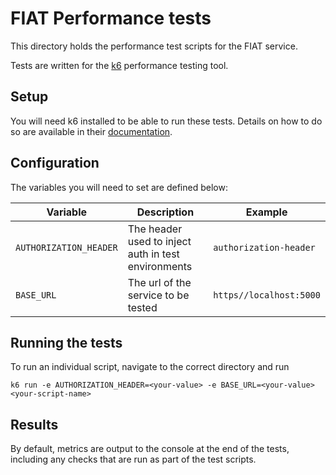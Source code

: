 # FIAT Performance tests

This directory holds the performance test scripts for the FIAT service.

Tests are written for the [k6](https://k6.io) performance testing tool.

## Setup

You will need k6 installed to be able to run these tests. Details on how to do so are available in their [documentation](https://grafana.com/docs/k6/latest/get-started/installation/).

## Configuration

The variables you will need to set are defined below:

| Variable | Description | Example |
|---|---|---|
| `AUTHORIZATION_HEADER` | The header used to inject auth in test environments | `authorization-header` |
| `BASE_URL` | The url of the service to be tested | `https//localhost:5000` |

## Running the tests

To run an individual script, navigate to the correct directory and run

`k6 run -e AUTHORIZATION_HEADER=<your-value> -e BASE_URL=<your-value> <your-script-name>`

## Results

By default, metrics are output to the console at the end of the tests, including any checks that are run as part of the test scripts.